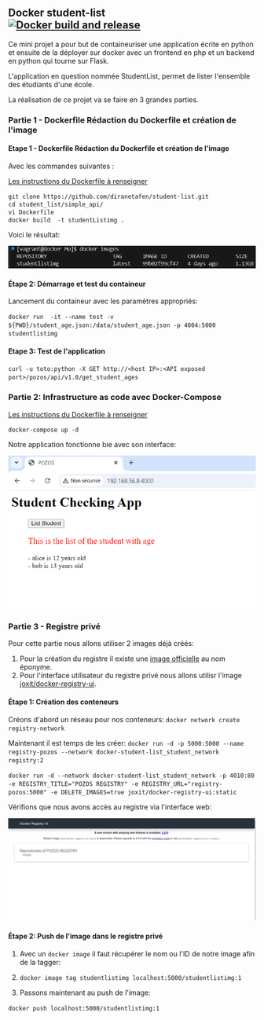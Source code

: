 ## Docker student-list<br>[![Docker build and release](https://github.com/MozkaGit/docker-student-list/actions/workflows/registry.yaml/badge.svg)](https://github.com/MozkaGit/docker-student-list/actions/workflows/registry.yaml)

Ce mini projet a pour but de containeuriser une application écrite en python et ensuite de la déployer sur docker avec un frontend en php et un backend en python qui tourne sur Flask.

L'application en question nommée StudentList, permet de lister l'ensemble des étudiants d'une école.

La réalisation de ce projet va se faire en 3 grandes parties.



### Partie 1 - Dockerfile Rédaction du Dockerfile et création de l'image

#### Etape 1 - Dockerfile Rédaction du Dockerfile et création de l'image


Avec les commandes suivantes :

[Les instructions du Dockerfile à renseigner](https://github.com/linanzouechim/docker-student-list/blob/master/simple_api/Dockerfile)

```
git clone https://github.com/diranetafen/student-list.git
cd student_list/simple_api/
vi Dockerfile
docker build  -t studentListimg .
```

Voici le résultat:

![](imageCreee.png)




#### Étape 2: Démarrage et test du containeur

Lancement du containeur avec les paramètres appropriés:

`docker run  -it --name test -v ${PWD}/student_age.json:/data/student_age.json -p 4004:5000 studentlistimg`

#### Etape 3: Test de l'application

`curl -u toto:python -X GET http://<host IP>:<API exposed port>/pozos/api/v1.0/get_student_ages`




### Partie 2: Infrastructure as code avec Docker-Compose

[Les instructions du Dockerfile à renseigner](https://github.com/linanzouechim/docker-student-list/blob/master/docker-compose.yml)
```
docker-compose up -d 
```



Notre application fonctionne bie avec son interface:

![Nos modules communiquent ensemble!](UiStudentlist.png)



### Partie 3 - Registre privé

Pour cette partie nous allons utiliser 2 images déjà créés:

1. Pour la création du registre il existe une [image officielle](https://hub.docker.com/_/registry) au nom éponyme.
2. Pour l'interface utilisateur du registre privé nous allons utilisr l'image [joxit/docker-registry-ui](https://hub.docker.com/r/joxit/docker-registry-ui).

#### Étape 1: Création des conteneurs

Créons d'abord un réseau pour nos conteneurs:
`docker network create registry-network`

Maintenant il est temps de les créer:
`docker run -d -p 5000:5000 --name registry-pozos --network docker-student-list_student_network registry:2`

`docker run -d --network docker-student-list_student_network -p 4010:80 -e REGISTRY_TITLE="POZOS REGISTRY" -e REGISTRY_URL="registry-pozos:5000" -e DELETE_IMAGES=true joxit/docker-registry-ui:static`

Vérifions que nous avons accès au registre via l'interface web:

![On a bien accès au registre!](registre.png)

#### Étape 2: Push de l'image dans le registre privé

1. Avec un `docker image` il faut récupérer le nom ou l'ID de notre image afin de la tagger:

2. `docker image tag studentlistimg localhost:5000/studentlistimg:1`

3. Passons maintenant au push de l'image:

`docker push localhost:5000/studentlistimg:1`

